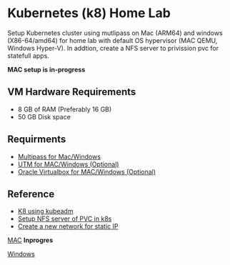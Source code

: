 # Kubernetes (k8) Home Lab

Setup Kubernetes cluster using mutlipass on Mac (ARM64) and windows (X86-64/amd64) for home lab with default OS hypervisor (MAC QEMU, Windows Hyper-V).
In addtion, create a NFS server to privission pvc for statefull apps.

**MAC setup is in-progress**


## VM Hardware Requirements
- 8 GB of RAM (Preferably 16 GB)
- 50 GB Disk space

## Requirments

- [Multipass for Mac/Windows](https://multipass.run/install)
- [UTM for MAC/Windows (Optional)](https://mac.getutm.app)
- [Oracle Virtualbox for MAC/Windows (Optional)](https://www.virtualbox.org/wiki/Downloads)

## Reference

- [K8 using kubeadm](https://blog.kubesimplify.com/kubernetes-on-apple-macbooks-m-series)
- [Setup NFS server of PVC in k8s](https://medium.com/@shatoddruh/kubernetes-how-to-install-the-nfs-server-and-nfs-dynamic-provisioning-on-azure-virtual-machines-e85f918c7f4b)
- [Create a new network for static IP](https://www.madalin.me/devops/2022/250/multipass-permanent-ip-private-network-hyperv-windows.html)

[MAC](mac-arm64/README.MD) **Inprogres**


[Windows](x86-64/README.MD)